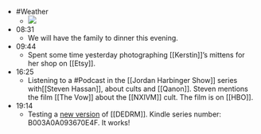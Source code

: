 - #Weather
    - ![](https://firebasestorage.googleapis.com/v0/b/firescript-577a2.appspot.com/o/imgs%2Fapp%2FDavidsroam%2FopGxCCcaQu.png?alt=media&token=72ed08bd-77ba-4419-beb6-6715793f019f)
- 08:31
    - We will have the family to dinner this evening.
- 09:44
    - Spent some time yesterday photographing [[Kerstin]]’s mittens for her shop on [[Etsy]].
- 16:25
    - Listening to a #Podcast in the [[Jordan Harbinger Show]] series with[[Steven Hassan]], about cults and [[Qanon]]. Steven mentions the film [[The Vow]] about the [[NXIVM]] cult. The film is on [[HBO]].
- 19:14
    - Testing a [new version](https://github.com/apprenticeharper/DeDRM_tools) of [[DEDRM]]. Kindle series number: B003A0A093670E4F. It works!
